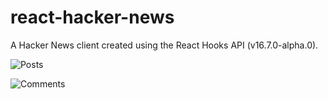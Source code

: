 # react-hacker-news
A Hacker News client created using the React Hooks API (v16.7.0-alpha.0).

![Posts](https://github.com/manasb-uoe/react-hacker-news/blob/master/screenshots/posts.PNG)

![Comments](https://github.com/manasb-uoe/react-hacker-news/blob/master/screenshots/comments.PNG)
